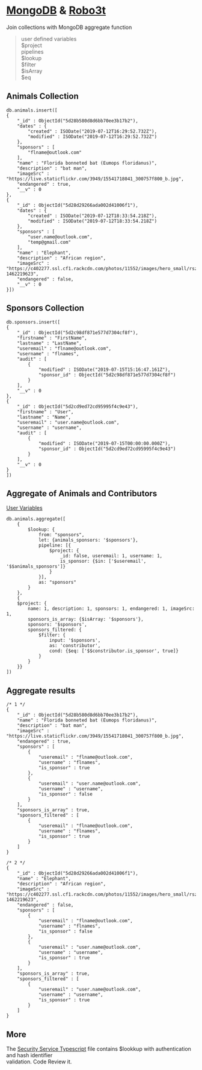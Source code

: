 # [MongoDB](https://docs.mongodb.com/manual/reference/operator/aggregation/lookup/index.html) & [Robo3t](https://www.robomongo.org/)
Join collections with MongoDB aggregate function  
  
> user defined variables  
> \$project  
> pipelines  
> \$lookup  
> \$filter  
> \$isArray  
> \$eq  
  
  
## Animals Collection
``` 
db.animals.insert([
{
    "_id" : ObjectId("5d28b580d8d6bb70ee3b17b2"),
    "dates" : {
        "created" : ISODate("2019-07-12T16:29:52.732Z"),
        "modified" : ISODate("2019-07-12T16:29:52.732Z")
    },
    "sponsors" : [ 
        "flname@outlook.com"
    ],
    "name" : "Florida bonneted bat (Eumops floridanus)",
    "description" : "bat man",
    "imageSrc" : "https://live.staticflickr.com/3949/15541718041_300757f800_b.jpg",
    "endangered" : true,
    "__v" : 0
},
{
    "_id" : ObjectId("5d28d29266ada002d41006f1"),
    "dates" : {
        "created" : ISODate("2019-07-12T18:33:54.218Z"),
        "modified" : ISODate("2019-07-12T18:33:54.218Z")
    },
    "sponsors" : [ 
        "user.name@outlook.com", 
        "temp@gmail.com"
    ],
    "name" : "Elephant",
    "description" : "African region",
    "imageSrc" : "https://c402277.ssl.cf1.rackcdn.com/photos/11552/images/hero_small/rsz_namibia_will_burrard_lucas_wwf_us_1.jpg?1462219623",
    "endangered" : false,
    "__v" : 0
}])
```
  
## Sponsors Collection
``` 
db.sponsors.insert([
{
    "_id" : ObjectId("5d2c98df871e577d7304cf8f"),
    "firstname" : "FirstName",
    "lastname" : "LastName",
    "useremail" : "flname@outlook.com",
    "username" : "flnames",
    "audit" : [ 
        {
            "modified" : ISODate("2019-07-15T15:16:47.161Z"),
            "sponsor_id" : ObjectId("5d2c98df871e577d7304cf8f")
        }
    ],
    "__v" : 0
},
{
    "_id" : ObjectId("5d2cd9ed72cd95995f4c9e43"),
    "firstname" : "User",
    "lastname" : "Name",
    "useremail" : "user.name@outlook.com",
    "username" : "username",
    "audit" : [ 
        {
            "modified" : ISODate("2019-07-15T00:00:00.000Z"),
            "sponsor_id" : ObjectId("5d2cd9ed72cd95995f4c9e43")
        }
    ],
    "__v" : 0
}   
])
```
  
  ## Aggregate of Animals and Contributors 
[User Variables](https://docs.mongodb.com/manual/reference/aggregation-variables/index.html)
``` 
db.animals.aggregate([
    {
        $lookup: {
            from: "sponsors",
            let: {animals_sponsors: '$sponsors'},
            pipeline: [{
                $project: {
                    _id: false, useremail: 1, username: 1, 
                    is_sponsor: {$in: ['$useremail', '$$animals_sponsors']}
                }            
            }],
            as: "sponsors"
        }        
    },
    {
    $project: {
        name: 1, description: 1, sponsors: 1, endangered: 1, imageSrc: 1,
        sponsors_is_array: {$isArray: '$sponsors'},
        sponsors: '$sponsors',
        sponsors_filtered: {
            $filter: {
                input: '$sponsors',
                as: 'constributor',
                cond: {$eq: ['$$constributor.is_sponsor', true]}
            }
        }
    }}
])
```
  
## Aggregate results  
```
/* 1 */
{
    "_id" : ObjectId("5d28b580d8d6bb70ee3b17b2"),
    "name" : "Florida bonneted bat (Eumops floridanus)",
    "description" : "bat man",
    "imageSrc" : "https://live.staticflickr.com/3949/15541718041_300757f800_b.jpg",
    "endangered" : true,
    "sponsors" : [ 
        {
            "useremail" : "flname@outlook.com",
            "username" : "flnames",
            "is_sponsor" : true
        }, 
        {
            "useremail" : "user.name@outlook.com",
            "username" : "username",
            "is_sponsor" : false
        }
    ],
    "sponsors_is_array" : true,
    "sponsors_filtered" : [ 
        {
            "useremail" : "flname@outlook.com",
            "username" : "flnames",
            "is_sponsor" : true
        }
    ]
}

/* 2 */
{
    "_id" : ObjectId("5d28d29266ada002d41006f1"),
    "name" : "Elephant",
    "description" : "African region",
    "imageSrc" : "https://c402277.ssl.cf1.rackcdn.com/photos/11552/images/hero_small/rsz_namibia_will_burrard_lucas_wwf_us_1.jpg?1462219623",
    "endangered" : false,
    "sponsors" : [ 
        {
            "useremail" : "flname@outlook.com",
            "username" : "flnames",
            "is_sponsor" : false
        }, 
        {
            "useremail" : "user.name@outlook.com",
            "username" : "username",
            "is_sponsor" : true
        }
    ],
    "sponsors_is_array" : true,
    "sponsors_filtered" : [ 
        {
            "useremail" : "user.name@outlook.com",
            "username" : "username",
            "is_sponsor" : true
        }
    ]
}
```

## More
The [Security Service Typescript](https://github.com/kscott5/RescueShelter/blob/master/src/services/securityservice.ts) file contains $lookkup with authentication and hash identifier  
validation. Code Review it. 